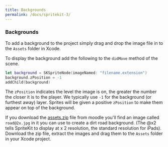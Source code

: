 ```yaml
---
title: Backgrounds
permalink: /docs/spritekit-3/
---
```


### Backgrounds

To add a background to the project simply drag and drop the image file in to the `Assets` folder in Xcode.  

To display the background add the following to the `didMove` method of the scene.  

```swift
let background = SKSpriteNode(imageNamed: "filename.extension")
background.zPosition = -1
addChild(background)
```

The `zPosition` indicates the level the image is on, the greater the number the closer it is to the player. We typically use `-1` for the background (or furthest away) layer. Sprites will be given a positive `zPosition` to make them appear on top of the background.  

If you download the [assets.zip](https://moodle.yorksj.ac.uk/mod/resource/view.php?id=1169361) file from moodle you'll find an image called `road@2x.jpg` in it you can use to create a dirt road background. (The @x2 tells SpriteKit to display at x 2 resolution, the standard resolution for iPads). Download the zip file, extract the images and drag them to the `Assets` folder in your Xcode project.   


